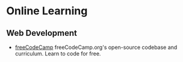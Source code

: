 # Online Learning

## Web Development

- [freeCodeCamp](https://github.com/freeCodeCamp/freeCodeCamp)
  freeCodeCamp.org's open-source codebase and curriculum. Learn to code for free.
